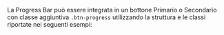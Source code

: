 La Progress Bar può essere integrata in un bottone Primario o Secondario con classe aggiuntiva `.btn-progress` utilizzando la struttura e le classi riportate nei seguenti esempi:
